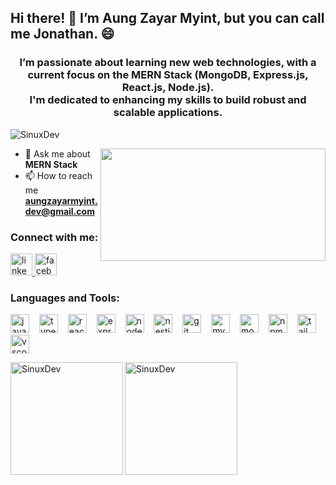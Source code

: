<h2>Hi there! 👋 I’m Aung Zayar Myint, but you can call me Jonathan. 😄</h2>

<h3 align="center">I’m passionate about learning new web technologies, with a current focus on the MERN Stack (MongoDB, Express.js, React.js, Node.js). <br /> I'm dedicated to enhancing my skills to build robust and scalable applications.</h3>

<p align="left"> <img src="https://komarev.com/ghpvc/?username=SinuxDev&label=Profile%20views&color=0e75b6&style=flat" alt="SinuxDev" /> </p>

<img align="right" width=360 height=180 width=auto src="https://media.giphy.com/media/Ws6T5PN7wHv3cY8xy8/giphy.gif?cid=790b7611jcpwd0ix2b3xgiijixclkmlq0aez99mi9p1yp4xb&ep=v1_gifs_search&rid=giphy.gif&ct=g" />

- 💬 Ask me about **MERN Stack**
- 📫 How to reach me **aungzayarmyint.dev@gmail.com**

<h3 align="left">Connect with me:</h3>
<div align="left">
  <a href="https://www.linkedin.com/in/aung-zayar-myint-757b32257/" target="_blank">
    <img src="https://img.shields.io/static/v1?message=LinkedIn&logo=linkedin&label=&color=0077B5&logoColor=white&labelColor=&style=for-the-badge" height="35" alt="linkedin logo"  />
  </a>
  <a href="https://www.facebook.com/aung.z.myint.5249349" target="_blank">
    <img src="https://img.shields.io/static/v1?message=Facebook&logo=facebook&label=&color=1877F2&logoColor=white&labelColor=&style=for-the-badge" height="35" alt="facebook logo"  />
  </a>
</div>

<h3 align="left">Languages and Tools:</h3>
<p align="left">
<div align="left">
  <img src="https://skillicons.dev/icons?i=js" height="30" alt="javascript logo"  />
  <img width="8" />
  <img src="https://skillicons.dev/icons?i=ts" height="30" alt="typescript logo"  />
  <img width="8" />
  <img src="https://skillicons.dev/icons?i=react" height="30" alt="react logo"  />
  <img width="8" />
  <img src="https://skillicons.dev/icons?i=express" height="30" alt="express logo"  />
  <img width="8" />
  <img src="https://skillicons.dev/icons?i=nodejs" height="30" alt="nodejs logo"  />
  <img width="8" />
  <img src="https://skillicons.dev/icons?i=nestjs" height="30" alt="nestjs logo"  />
  <img width="8" />
  <img src="https://skillicons.dev/icons?i=git" height="30" alt="git logo"  />
  <img width="8" />
  <img src="https://skillicons.dev/icons?i=mysql" height="30" alt="mysql logo"  />
  <img width="8" />
  <img src="https://skillicons.dev/icons?i=mongodb" height="30" alt="mongodb logo"  />
  <img width="8" />
  <img src="https://cdn.jsdelivr.net/gh/devicons/devicon/icons/npm/npm-original-wordmark.svg" height="30" alt="npm logo"  />
  <img width="8" />
  <img src="https://skillicons.dev/icons?i=tailwind" height="30" alt="tailwindcss logo"  />
  <img width="8" />
  <img src="https://skillicons.dev/icons?i=vscode" height="30" alt="vscode logo"  />
</div>
</p>

<div align="left">
<a href="https://github.com/SinuxDev">
<img align="left" width="auto" height="180em" src="https://github-readme-stats.vercel.app/api/top-langs/?username=SinuxDev&layout=compact&theme=gruvbox" alt=SinuxDev />
<img align="center" height="180em" src="https://github-readme-streak-stats.herokuapp.com/?user=SinuxDev&theme=gruvbox" alt="SinuxDev" />
</div>
